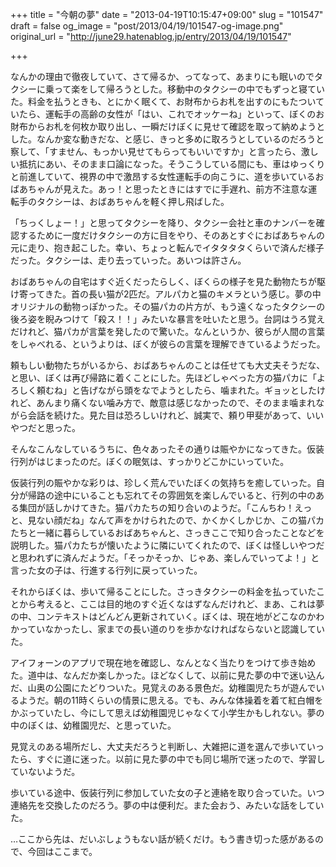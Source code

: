 +++
title = "今朝の夢"
date = "2013-04-19T10:15:47+09:00"
slug = "101547"
draft = false
og_image = "post/2013/04/19/101547-og-image.png"
original_url = "http://june29.hatenablog.jp/entry/2013/04/19/101547"

+++

<p>なんかの理由で徹夜していて、さて帰るか、ってなって、あまりにも眠いのでタクシーに乗って楽をして帰ろうとした。移動中のタクシーの中でもずっと寝ていた。料金を払うときも、とにかく眠くて、お財布からお札を出すのにもたついていたら、運転手の高齢の女性が「はい、これでオッケーね」といって、ぼくのお財布からお札を何枚か取り出し、一瞬だけぼくに見せて確認を取って納めようとした。なんか変な動きだな、と感じ、きっと多めに取ろうとしているのだろうと察して、「すません、もっかい見せてもらってもいいですか」と言ったら、激しい抵抗にあい、そのまま口論になった。そうこうしている間にも、車はゆっくりと前進していて、視界の中で激昂する女性運転手の向こうに、道を歩いているおばあちゃんが見えた。あっ！と思ったときにはすでに手遅れ、前方不注意な運転手のタクシーは、おばあちゃんを軽く押し飛ばした。</p>
<p>「ちっくしょー！」と思ってタクシーを降り、タクシー会社と車のナンバーを確認するために一度だけタクシーの方に目をやり、そのあとすぐにおばあちゃんの元に走り、抱き起こした。幸い、ちょっと転んでイタタタタくらいで済んだ様子だった。タクシーは、走り去っていった。あいつは許さん。</p>
<p>おばあちゃんの自宅はすぐ近くだったらしく、ぼくらの様子を見た動物たちが駆け寄ってきた。首の長い猫が2匹だ。アルパカと猫のキメラという感じ。夢の中オリジナルの動物っぽかった。その猫パカの片方が、もう遠くなったタクシーの後ろ姿を睨みつけて「殺ス！！」みたいな暴言を吐いたと思う。台詞はうろ覚えだけれど、猫パカが言葉を発したので驚いた。なんというか、彼らが人間の言葉をしゃべれる、というよりは、ぼくが彼らの言葉を理解できているようだった。</p>
<p>頼もしい動物たちがいるから、おばあちゃんのことは任せても大丈夫そうだな、と思い、ぼくは再び帰路に着くことにした。先ほどしゃべった方の猫パカに「よろしく頼むね」と告げながら頭をなでようとしたら、噛まれた。ギョッとしたけれど、あんまり痛くない噛み方で、敵意は感じなかったので、そのまま噛まれながら会話を続けた。見た目は恐ろしいけれど、誠実で、頼り甲斐があって、いいやつだと思った。</p>
<p>そんなこんなしているうちに、色々あったその通りは賑やかになってきた。仮装行列がはじまったのだ。ぼくの眠気は、すっかりどこかにいっていた。</p>
<p>仮装行列の賑やかな彩りは、珍しく荒んでいたぼくの気持ちを癒していった。自分が帰路の途中にいることも忘れてその雰囲気を楽しんでいると、行列の中のある集団が話しかけてきた。猫パカたちの知り合いのようだ。「こんちわ！えっと、見ない顔だね」なんて声をかけられたので、かくかくしかじか、この猫パカたちと一緒に暮らしているおばあちゃんと、さっきここで知り合ったことなどを説明した。猫パカたちが懐いたように隣にいてくれたので、ぼくは怪しいやつだと思われずに済んだようだ。「そっかそっか、じゃあ、楽しんでいってよ！」と言った女の子は、行進する行列に戻っていった。</p>
<p>それからぼくは、歩いて帰ることにした。さっきタクシーの料金を払っていたことから考えると、ここは目的地のすぐ近くなはずなんだけれど、まあ、これは夢の中、コンテキストはどんどん更新されていく。ぼくは、現在地がどこなのかわかっていなかったし、家までの長い道のりを歩かなければならないと認識していた。</p>
<p>アイフォーンのアプリで現在地を確認し、なんとなく当たりをつけて歩き始めた。道中は、なんだか楽しかった。ほどなくして、以前に見た夢の中で迷い込んだ、山奥の公園にたどりついた。見覚えのある景色だ。幼稚園児たちが遊んでいるようだ。朝の11時くらいの情景に思える。でも、みんな体操着を着て紅白帽をかぶっていたし、今にして思えば幼稚園児じゃなくて小学生かもしれない。夢の中のぼくは、幼稚園児だ、と思っていた。</p>
<p>見覚えのある場所だし、大丈夫だろうと判断し、大雑把に道を選んで歩いていったら、すぐに道に迷った。以前に見た夢の中でも同じ場所で迷ったので、学習していないようだ。</p>
<p>歩いている途中、仮装行列に参加していた女の子と連絡を取り合っていた。いつ連絡先を交換したのだろう。夢の中は便利だ。また会おう、みたいな話をしていた。</p>
<p>…ここから先は、だいぶしょうもない話が続くだけ。もう書き切った感があるので、今回はここまで。</p>